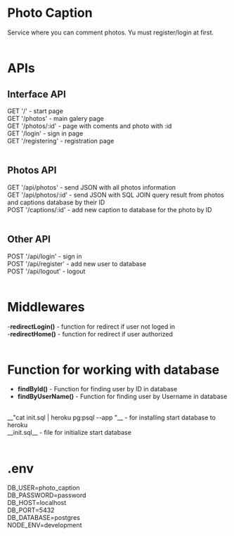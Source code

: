 Photo Caption
=============

Service where you can comment photos. Yu must register/login at first.<br>
<br>

APIs
====

Interface API
-------------

GET '/' - start page<br>
GET '/photos' - main galery page<br>
GET '/photos/:id' - page with coments and photo with :id<br>
GET '/login' - sign in page<br>
GET '/registering' - registration page<br>
<br>

Photos API
----------

GET '/api/photos' - send JSON with all photos information<br>
GET '/api/photos/:id' - send JSON with SQL JOIN query result from photos and captions database by their ID<br>
POST '/captions/:id' - add new caption to database for the photo by ID<br>
<br>

Other API
---------

POST '/api/login' - sign in<br>
POST '/api/register' - add new user to database<br>
POST '/api/logout' - logout<br>
<br>

Middlewares
===========

-__redirectLogin()__ - function for redirect if user not loged in<br>
-__redirectHome()__ - function for redirect if user authorized<br>
<br>

Function for working with database
==================================

- __findById()__ - Function for finding user by ID in database<br>
- __findByUserName()__ - Function for finding user by Username in database<br>
<br>
__"cat init.sql | heroku pg:psql <db.name> --app <app.name>"__ - for installing start database to heroku <br>
__init.sql__ - file for initialize start database<br>
<br>

.env
====

DB_USER=photo_caption<br>
DB_PASSWORD=password<br>
DB_HOST=localhost<br>
DB_PORT=5432<br>
DB_DATABASE=postgres<br>
NODE_ENV=development<br>
